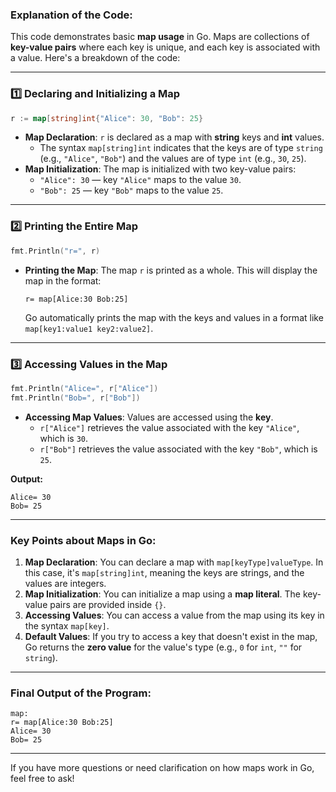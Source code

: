 ### **Explanation of the Code:**

This code demonstrates basic **map usage** in Go. Maps are collections of **key-value pairs** where each key is unique, and each key is associated with a value. Here's a breakdown of the code:

---

### **1️⃣ Declaring and Initializing a Map**

```go
r := map[string]int{"Alice": 30, "Bob": 25}
```

- **Map Declaration**: `r` is declared as a map with **string** keys and **int** values.
  - The syntax `map[string]int` indicates that the keys are of type `string` (e.g., `"Alice"`, `"Bob"`) and the values are of type `int` (e.g., `30`, `25`).
- **Map Initialization**: The map is initialized with two key-value pairs:
  - `"Alice": 30` — key `"Alice"` maps to the value `30`.
  - `"Bob": 25` — key `"Bob"` maps to the value `25`.

---

### **2️⃣ Printing the Entire Map**

```go
fmt.Println("r=", r)
```

- **Printing the Map**: The map `r` is printed as a whole. This will display the map in the format:
  ```
  r= map[Alice:30 Bob:25]
  ```
  Go automatically prints the map with the keys and values in a format like `map[key1:value1 key2:value2]`.

---

### **3️⃣ Accessing Values in the Map**

```go
fmt.Println("Alice=", r["Alice"])
fmt.Println("Bob=", r["Bob"])
```

- **Accessing Map Values**: Values are accessed using the **key**.
  - `r["Alice"]` retrieves the value associated with the key `"Alice"`, which is `30`.
  - `r["Bob"]` retrieves the value associated with the key `"Bob"`, which is `25`.

**Output:**
```
Alice= 30
Bob= 25
```

---

### **Key Points about Maps in Go:**

1. **Map Declaration**: You can declare a map with `map[keyType]valueType`. In this case, it's `map[string]int`, meaning the keys are strings, and the values are integers.
2. **Map Initialization**: You can initialize a map using a **map literal**. The key-value pairs are provided inside `{}`.
3. **Accessing Values**: You can access a value from the map using its key in the syntax `map[key]`.
4. **Default Values**: If you try to access a key that doesn't exist in the map, Go returns the **zero value** for the value's type (e.g., `0` for `int`, `""` for `string`).

---

### **Final Output of the Program:**

```
map:
r= map[Alice:30 Bob:25]
Alice= 30
Bob= 25
```

---

If you have more questions or need clarification on how maps work in Go, feel free to ask!